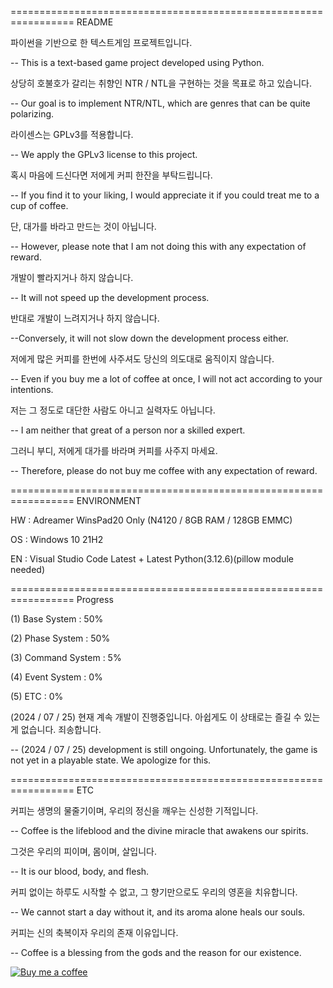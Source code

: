 ================================================================= README

파이썬을 기반으로 한 텍스트게임 프로젝트입니다.

-- This is a text-based game project developed using Python.

상당히 호불호가 갈리는 취향인 NTR / NTL을 구현하는 것을 목표로 하고 있습니다.

-- Our goal is to implement NTR/NTL, which are genres that can be quite polarizing.

라이센스는 GPLv3를 적용합니다.

-- We apply the GPLv3 license to this project.

혹시 마음에 드신다면 저에게 커피 한잔을 부탁드립니다.

-- If you find it to your liking, I would appreciate it if you could treat me to a cup of coffee.

단, 대가를 바라고 만드는 것이 아닙니다.

-- However, please note that I am not doing this with any expectation of reward.

개발이 빨라지거나 하지 않습니다.

-- It will not speed up the development process.

반대로 개발이 느려지거나 하지 않습니다.

--Conversely, it will not slow down the development process either.

저에게 많은 커피를 한번에 사주셔도 당신의 의도대로 움직이지 않습니다.

-- Even if you buy me a lot of coffee at once, I will not act according to your intentions.

저는 그 정도로 대단한 사람도 아니고 실력자도 아닙니다.

-- I am neither that great of a person nor a skilled expert.

그러니 부디, 저에게 대가를 바라며 커피를 사주지 마세요.

-- Therefore, please do not buy me coffee with any expectation of reward.

================================================================= ENVIRONMENT

HW : Adreamer WinsPad20 Only (N4120 / 8GB RAM / 128GB EMMC)

OS : Windows 10 21H2

EN : Visual Studio Code Latest + Latest Python(3.12.6)(pillow module needed)

================================================================= Progress

(1) Base System : 50%
    
(2) Phase System : 50%

(3) Command System : 5%

(4) Event System : 0%

(5) ETC : 0%

(2024 / 07 / 25) 현재 계속 개발이 진행중입니다. 아쉽게도 이 상태로는 즐길 수 있는게 없습니다. 죄송합니다.

-- (2024 / 07 / 25) development is still ongoing. Unfortunately, the game is not yet in a playable state. We apologize for this.

================================================================= ETC

커피는 생명의 물줄기이며, 우리의 정신을 깨우는 신성한 기적입니다.

-- Coffee is the lifeblood and the divine miracle that awakens our spirits.

그것은 우리의 피이며, 몸이며, 살입니다.

-- It is our blood, body, and flesh.

커피 없이는 하루도 시작할 수 없고, 그 향기만으로도 우리의 영혼을 치유합니다.

-- We cannot start a day without it, and its aroma alone heals our souls.

커피는 신의 축복이자 우리의 존재 이유입니다.

-- Coffee is a blessing from the gods and the reason for our existence.

[![Buy me a coffee](https://example.com/buy-me-a-coffee.png)](https://www.paypal.com/cgi-bin/webscr?cmd=_s-xclick&hosted_button_id=WFXTNDJ3LYB2U)

